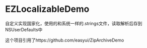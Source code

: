 EZLocalizableDemo
=================
自定义实现国家化，使用的和系统一样的.strings文件，读取解析后存到NSUserDefaults中


这个项目引用了https://github.com/easyui/ZipArchiveDemo
